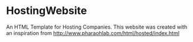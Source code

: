 # HostingWebsite
An HTML Template for Hosting Companies.
This website was created with an inspiration from http://www.pharaohlab.com/html/hosted/index.html
